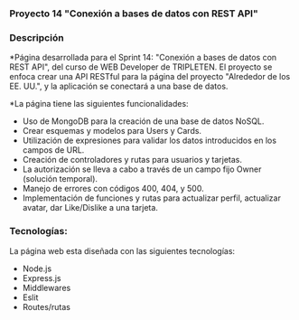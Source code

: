 ### Proyecto 14 "Conexión a bases de datos con REST API"

### Descripción

\*Página desarrollada para el Sprint 14: "Conexión a bases de datos con REST API", del curso de WEB Developer de TRIPLETEN. El proyecto se enfoca crear una API RESTful para la página del proyecto "Alrededor de los EE. UU.", y la aplicación se conectará a una base de datos.

\*La página tiene las siguientes funcionalidades:

- Uso de MongoDB para la creación de una base de datos NoSQL.
- Crear esquemas y modelos para Users y Cards.
- Utilización de expresiones para validar los datos introducidos en los campos de URL.
- Creación de controladores y rutas para usuarios y tarjetas.
- La autorización se lleva a cabo a través de un campo fijo Owner (solución temporal).
- Manejo de errores con códigos 400, 404, y 500.
- Implementación de funciones y rutas para actualizar perfil, actualizar avatar, dar Like/Dislike a una tarjeta.

### Tecnologías:

La página web esta diseñada con las siguientes tecnologías:

- Node.js
- Express.js
- Middlewares
- Eslit
- Routes/rutas
